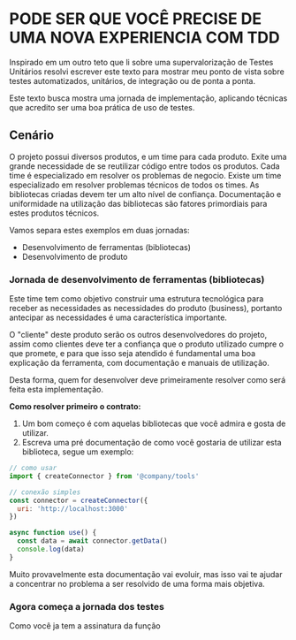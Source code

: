# PODE SER QUE VOCÊ PRECISE DE UMA NOVA EXPERIENCIA COM TDD

Inspirado em um outro teto que li sobre uma supervalorização de Testes Unitários resolvi escrever este texto para mostrar meu ponto de vista sobre testes automatizados, unitários, de integração ou de ponta a ponta.

Este texto busca mostra uma jornada de implementação, aplicando técnicas que acredito ser uma boa prática de uso de testes.

## Cenário

O projeto possui diversos produtos, e um time para cada produto.
Exite uma grande necessidade de se reutilizar código entre todos os produtos.
Cada time é especializado em resolver os problemas de negocio.
Existe um time especializado em resolver problemas técnicos de todos os times.
As bibliotecas criadas devem ter um alto nível de confiança.
Documentação e uniformidade na utilização das bibliotecas são fatores primordiais para estes produtos técnicos.


Vamos separa estes exemplos em duas jornadas:
  - Desenvolvimento de ferramentas (bibliotecas)
  - Desenvolvimento de produto

### Jornada de desenvolvimento de ferramentas (bibliotecas)

Este time tem como objetivo construir uma estrutura tecnológica para receber as necessidades as necessidades do produto (business), portanto antecipar as necessidades é uma característica importante.

O "cliente" deste produto serão os outros desenvolvedores do projeto, assim como clientes deve ter a confiança que o produto utilizado cumpre o que promete, e para que isso seja atendido é fundamental uma boa explicação da ferramenta, com documentação e manuais de utilização.

Desta forma, quem for desenvolver deve primeiramente resolver como será feita esta implementação.

**Como resolver primeiro o contrato:**

1. Um bom começo é com aquelas bibliotecas que você admira e gosta de utilizar.
2. Escreva uma pré documentação de como você gostaria de utilizar esta biblioteca, segue um exemplo:
```js
// como usar
import { createConnector } from '@company/tools'

// conexão simples
const connector = createConnector({
  uri: 'http://localhost:3000'
})

async function use() {
  const data = await connector.getData()
  console.log(data)
}
```
Muito provavelmente esta documentação vai evoluir, mas isso vai te ajudar a concentrar no problema a ser resolvido de uma forma mais objetiva.

### Agora começa a jornada dos testes

Como você ja tem a assinatura da função





